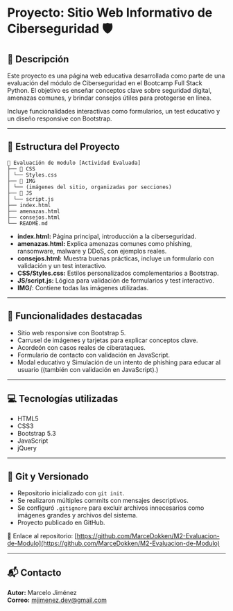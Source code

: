 # Proyecto: Sitio Web Informativo de Ciberseguridad 🛡️

## 📌 Descripción

Este proyecto es una página web educativa desarrollada como parte de una evaluación del módulo de Ciberseguridad en el Bootcamp Full Stack Python. El objetivo es enseñar conceptos clave sobre seguridad digital, amenazas comunes, y brindar consejos útiles para protegerse en línea.

Incluye funcionalidades interactivas como formularios, un test educativo y un diseño responsive con Bootstrap.

---

## 🧱 Estructura del Proyecto
```
📁 Evaluación de modulo [Actividad Evaluada]
├── 📁 CSS
│ └── Styles.css
├── 📁 IMG
│ └── (imágenes del sitio, organizadas por secciones)
├── 📁 JS
│ └── script.js
├── index.html
├── amenazas.html
├── consejos.html
└── README.md
```
- **index.html:** Página principal, introducción a la ciberseguridad.
- **amenazas.html:** Explica amenazas comunes como phishing, ransomware, malware y DDoS, con ejemplos reales.
- **consejos.html:** Muestra buenas prácticas, incluye un formulario con validación y un test interactivo.
- **CSS/Styles.css:** Estilos personalizados complementarios a Bootstrap.
- **JS/script.js:** Lógica para validación de formularios y test interactivo.
- **IMG/**: Contiene todas las imágenes utilizadas.

---

## 🚀 Funcionalidades destacadas

- Sitio web responsive con Bootstrap 5.
- Carrusel de imágenes y tarjetas para explicar conceptos clave.
- Acordeón con casos reales de ciberataques.
- Formulario de contacto con validación en JavaScript.
- Modal educativo y Simulación de un intento de phishing para educar al usuario ((también con validación en JavaScript).)

---

## 💻 Tecnologías utilizadas

- HTML5
- CSS3
- Bootstrap 5.3
- JavaScript
- jQuery

---

## 📂 Git y Versionado

- Repositorio inicializado con `git init`.
- Se realizaron múltiples commits con mensajes descriptivos.
- Se configuró `.gitignore` para excluir archivos innecesarios como imágenes grandes y archivos del sistema.
- Proyecto publicado en GitHub.

🔗 Enlace al repositorio: [https://github.com/MarceDokken/M2-Evaluacion-de-Modulo](https://github.com/MarceDokken/M2-Evaluacion-de-Modulo)

---

## 📬 Contacto

**Autor:** Marcelo Jiménez  
**Correo:** mjimenez.dev@gmail.com
